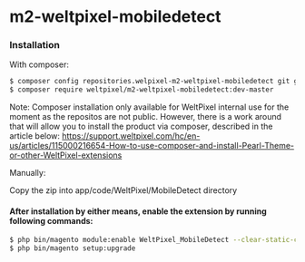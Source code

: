 # m2-weltpixel-mobiledetect

### Installation

With composer:

```sh
$ composer config repositories.welpixel-m2-weltpixel-mobiledetect git git@github.com:Weltpixel/m2-weltpixel-mobiledetect.git
$ composer require weltpixel/m2-weltpixel-mobiledetect:dev-master
```
Note: Composer installation only available for WeltPixel internal use for the moment as the repositos are not public. However, there is a work around that will allow you to install the product via composer, described in the article below: https://support.weltpixel.com/hc/en-us/articles/115000216654-How-to-use-composer-and-install-Pearl-Theme-or-other-WeltPixel-extensions


Manually:

Copy the zip into app/code/WeltPixel/MobileDetect directory


#### After installation by either means, enable the extension by running following commands:

```sh
$ php bin/magento module:enable WeltPixel_MobileDetect --clear-static-content
$ php bin/magento setup:upgrade
```
